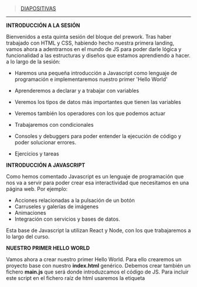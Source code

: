 >[DIAPOSITIVAS](S5-recursos/introduccion.pdf)

---

**INTRODUCCIÓN A LA SESIÓN**

Bienvenidos a esta quinta sesión del bloque del prework. Tras haber trabajado con HTML y CSS, habiendo hecho nuestra primera landing, vamos ahora a adentrarnos en el mundo de JS para poder darle lógica y funcionalidad a las estructuras y diseños que estamos aprendiendo a hacer. a lo largo de la sesión:

- Haremos una pequeña introducción a Javascript como lenguaje de programación e implementaremos nuestro primer 'Hello World'

- Aprenderemos a declarar y a trabajar con variables

- Veremos los tipos de datos más importantes que tienen las variables

- Veremos también los operadores con los que podemos actuar

- Trabajaremos con condicionales

- Consoles y debuggers para poder entender la ejecución de código y poder solucionar errores.

- Ejercicios y tareas

**INTRODUCCIÓN A JAVASCRIPT**

Como hemos comentado Javascript es un lenguaje de programación que nos va a servir para poder crear esa interactividad que necesitamos en una página web. Por ejemplo:

- Acciones relacionadas a la pulsación de un botón
- Carruseles y galerías de imágenes
- Animaciones
- Integración con servicios y bases de datos.

Esta base de Javascript la utilizan React y Node, con los que trabajaremos a lo largo del curso.

**NUESTRO PRIMER HELLO WORLD**

Vamos ahora a crear nuestro primer Hello World. Para ello crearemos un proyecto base con nuestro **index.html** genérico.
Debemos crear también un fichero **main.js** que será donde introduzcamos el código de JS.
Para incluir este script en el fichero raíz de html usaremos la etiqueta **<script>**

```js
<script src="main.js"></script>
```

Una vez definido el script vamos a aprender nuestra primera función, que seguro que vais a utilizar mucho a lo largo de vuestra carrera como desarrolladores. Es la función **console.log()** y sirve para mostrar por consola en el navegador cierta información. En nuestro caso vamos a mostrar la frase **"Hello World!"** de tal manera:

```js
console.log("Hello World!"); //muestra por consola la cadena Hello World!
```

Si vamos a la consola de nuestro navegador vamos a ver que se muestra esa frase.
¡Con este ejemplo ya habríamos hecho nuestro primer script!

Otra forma de mostrarlo de manera más visual es con la función **alert()** de tal manera:

```js
alert("Hello World!"); //muestra una alerta con la cadena Hello World!
```

Como habéis visto, para trabajar con comentarios en JS se hace de la misma manera que en CSS. Disponemos tanto de comentarios de línea **'//'** como de bloque **'/* */’**

```js
//Comentario de línea en JS

/*
	Comentario de bloque 
	en JS
*/
```
